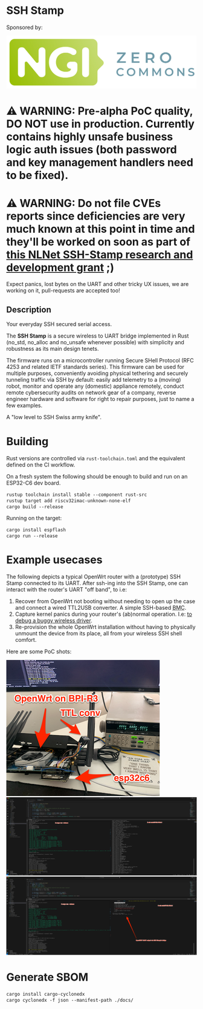 # SSH Stamp

Sponsored by:

![nlnet_zero_commons][nlnet_zero_commons]

# ⚠️ WARNING: Pre-alpha PoC quality, DO NOT use in production. Currently contains highly unsafe business logic auth issues (both password and key management handlers need to be fixed). 

# ⚠️ WARNING: Do not file CVEs reports since deficiencies are very much known at this point in time and they'll be worked on soon as part of [this NLNet SSH-Stamp research and development grant][nlnet-grant] ;)

Expect panics, lost bytes on the UART and other tricky UX issues, we are working on it, pull-requests are accepted too!

## Description

Your everyday SSH secured serial access.

The **SSH Stamp** is a secure wireless to UART bridge
implemented in Rust (no_std, no_alloc and no_unsafe whenever possible)
with simplicity and robustness as its main design tenets.

The firmware runs on a microcontroller running Secure SHell Protocol
(RFC 4253 and related IETF standards series). This firmware can be
used for multiple purposes, conveniently avoiding physical
tethering and securely tunneling traffic via SSH by default: easily
add telemetry to a (moving) robot, monitor and operate any (domestic)
appliance remotely, conduct remote cybersecurity audits on
network gear of a company, reverse engineer hardware and software for
right to repair purposes, just to name a few examples.

A "low level to SSH Swiss army knife".

# Building

Rust versions are controlled via `rust-toolchain.toml` and the equivalent defined on the CI workflow.

On a fresh system the following should be enough to build and run on an ESP32-C6 dev board.

```
rustup toolchain install stable --component rust-src
rustup target add riscv32imac-unknown-none-elf
cargo build --release
```

Running on the target:

```
cargo install espflash
cargo run --release
```

# Example usecases

The following depicts a typical OpenWrt router with a (prototype) SSH Stamp connected to its UART. After ssh-ing into the SSH Stamp, one can interact with the router's UART "off band", to i.e:

1. Recover from OpenWrt not booting without needing to open up the case and connect a wired TTL2USB converter. A simple SSH-based <acronym title="Board Management Controller">BMC</acronym>.
2. Capture kernel panics during your router's (ab)normal operation. I.e: [to debug a buggy wireless driver][openwrt_mediatek_no_monitor].
3. Re-provision the whole OpenWrt installation without having to physically unmount the device from its place, all from your wireless SSH shell comfort.

Here are some PoC shots:

![physical_setup](./docs/img/ssh_stamp_openwrt_setup.png)
![connection](./docs/img/connecting_to_ssh_stamp.png)
![openwrt_hello](./docs/img/openwrt_ssh_helloworld.png)

# Generate SBOM

```
cargo install cargo-cyclonedx
cargo cyclonedx -f json --manifest-path ./docs/
```

[nlnet-grant]: https://nlnet.nl/project/SSH-Stamp/
[openwrt_mediatek_no_monitor]: https://github.com/openwrt/openwrt/issues/16279
[nlnet_zero_commons]: ./docs/nlnet/zero_commons_logo.svg
